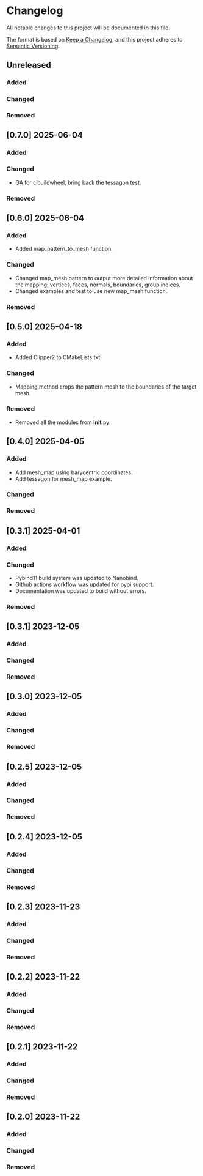 # Changelog

All notable changes to this project will be documented in this file.

The format is based on [Keep a Changelog](https://keepachangelog.com/en/1.0.0/),
and this project adheres to [Semantic Versioning](https://semver.org/spec/v2.0.0.html).

## Unreleased

### Added

### Changed

### Removed


## [0.7.0] 2025-06-04

### Added

### Changed

- GA for cibuildwheel, bring back the tessagon test.

### Removed


## [0.6.0] 2025-06-04

### Added

- Added map_pattern_to_mesh function.

### Changed

- Changed map_mesh pattern to output more detailed information about the mapping: vertices, faces, normals, boundaries, group indices.
- Changed examples and test to use new map_mesh function.

### Removed


## [0.5.0] 2025-04-18

### Added

* Added Clipper2 to CMakeLists.txt

### Changed

* Mapping method crops the pattern mesh to the boundaries of the target mesh.

### Removed

* Removed all the modules from __init__.py

## [0.4.0] 2025-04-05

### Added

* Add mesh_map using barycentric coordinates.
* Add tessagon for mesh_map example.

### Changed

### Removed

## [0.3.1] 2025-04-01

### Added

### Changed

* Pybind11 build system was updated to Nanobind.
* Github actions workflow was updated for pypi support.
* Documentation was updated to build without errors.

### Removed


## [0.3.1] 2023-12-05

### Added

### Changed

### Removed


## [0.3.0] 2023-12-05

### Added

### Changed

### Removed


## [0.2.5] 2023-12-05

### Added

### Changed

### Removed


## [0.2.4] 2023-12-05

### Added

### Changed

### Removed


## [0.2.3] 2023-11-23

### Added

### Changed

### Removed


## [0.2.2] 2023-11-22

### Added

### Changed

### Removed


## [0.2.1] 2023-11-22

### Added

### Changed

### Removed


## [0.2.0] 2023-11-22

### Added

### Changed

### Removed
